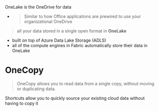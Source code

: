 OneLake is the OneDrive for data
- > Similar to how Office applications are prewired to use your organizational OneDrive

> all your data stored in a single open format in **OneLake**
- built on top of Azure Data Lake Storage (ADLS)
- all of the compute engines in Fabric automatically store their data in OneLake
# OneCopy
> OneCopy allows you to read data from a single copy, without moving or duplicating data.

Shortcuts allow you to quickly source your existing cloud data without having to copy it
